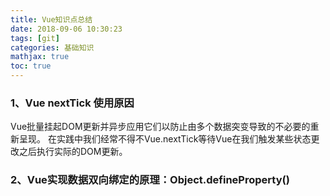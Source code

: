 ```yaml
---
title: Vue知识点总结
date: 2018-09-06 10:30:23
tags: [git]
categories: 基础知识
mathjax: true
toc: true
---
```


### 1、Vue nextTick 使用原因
Vue批量挂起DOM更新并异步应用它们以防止由多个数据突变导致的不必要的重新呈现。
在实践中我们经常不得不Vue.nextTick等待Vue在我们触发某些状态更改之后执行实际的DOM更新。

### 2、Vue实现数据双向绑定的原理：Object.defineProperty()